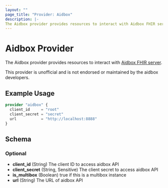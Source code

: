 ```yaml
---
layout: ""
page_title: "Provider: Aidbox"
description: |-
The Aidbox provider provides resources to interact with Aidbox FHIR server.
---
```


# Aidbox Provider

The Aidbox provider provides resources to interact with [Aidbox FHIR server](https://www.health-samurai.io/aidbox).

This provider is unofficial and is not endorsed or maintained by the aidbox developers.

## Example Usage

```terraform
provider "aidbox" {
  client_id     = "root"
  client_secret = "secret"
  url           = "http://localhost:8888"
}
```

<!-- schema generated by tfplugindocs -->
## Schema

### Optional

- **client_id** (String) The client ID to access aidbox API
- **client_secret** (String, Sensitive) The client secret to access aidbox API
- **is_multibox** (Boolean) true if this is a multibox instance
- **url** (String) The URL of aidbox API